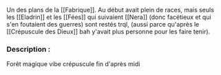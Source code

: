 Un des plans de la [[Fabrique]]. 
Au début avait plein de races, mais seuls les [[Eladrin]] et les [[Fées]] qui suivaient [[Nera]] (donc facétieux et qui s'en foutaient des guerres) sont restés trql, (aussi parce qu'après le [[Crépuscule des Dieux]] bah y'avait plus personne pour les faire tenir).

### Description :
Forêt magique vibe crépuscule fin d'après midi